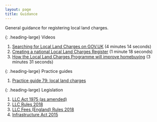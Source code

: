 ```yaml
---
layout: page
title: Guidance
---
```


General guidance for registering local land charges. 

{: .heading-large}
Videos

<ol class='list list-number'>
    <li><a href='https://www.youtube.com/watch?v=RciSfxaBa-o' onclick='linkClicked("Searching for Local Land Charges on GOV.UK")'>Searching for Local Land Charges on GOV.UK</a> (4 minutes 14 seconds)</li>
    <li><a href='https://www.youtube.com/watch?v=uM5jbQiU1c4' onclick='linkClicked("Creating a national Local Land Charges Register")'>Creating a national Local Land Charges Register</a> (1 minute 18 seconds)</li>
    <li><a href='TODO' onclick='linkClicked("How the Local Land Charges Programme will improve homebuying")'>How the Local Land Charges Programme will improve homebuying</a> (3 minutes 31 seconds)</li>
</ol>

{: .heading-large}
Practice guides 
<ol class='list list-number'>
    <li><a href='https://www.gov.uk/government/publications/local-land-charges-pg79' onclick='linkClicked("Practice guide 79: local land charges")'>Practice guide 79: local land charges</a></li>
</ol>

{: .heading-large}
Legislation 
<ol class='list list-number'>
    <li><a href='https://www.legislation.gov.uk/ukpga/1975/76/contents' onclick='linkClicked("LLC Act 1975 (as amended)")'>LLC Act 1975 (as amended)</a></li>
    <li><a href='https://www.legislation.gov.uk/uksi/2018/273/contents/made' onclick='linkClicked("LLC Rules 2018")'>LLC Rules 2018</a></li>
    <li><a href='https://www.legislation.gov.uk/uksi/2018/489/contents/made' onclick='linkClicked("LLC Fees (England) Rules 2018")'>LLC Fees (England) Rules 2018</a></li>
    <li><a href='https://www.legislation.gov.uk/ukpga/2015/7/contents' onclick='linkClicked("Infrastructure Act 2015")'>Infrastructure Act 2015</a></li>
</ol>